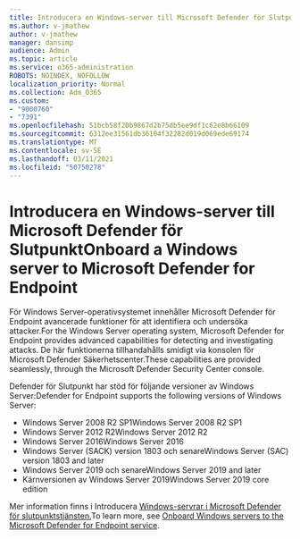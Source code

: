 ```yaml
---
title: Introducera en Windows-server till Microsoft Defender för Slutpunkt
ms.author: v-jmathew
author: v-jmathew
manager: dansimp
audience: Admin
ms.topic: article
ms.service: o365-administration
ROBOTS: NOINDEX, NOFOLLOW
localization_priority: Normal
ms.collection: Adm_O365
ms.custom:
- "9000760"
- "7391"
ms.openlocfilehash: 51bcb58f20b9867d2b75db5ee9df1c62e8b66109
ms.sourcegitcommit: 6312ee31561db36104f32282d019d069ede69174
ms.translationtype: MT
ms.contentlocale: sv-SE
ms.lasthandoff: 03/11/2021
ms.locfileid: "50750278"
---
```

# <a name="onboard-a-windows-server-to-microsoft-defender-for-endpoint"></a><span data-ttu-id="d5541-102">Introducera en Windows-server till Microsoft Defender för Slutpunkt</span><span class="sxs-lookup"><span data-stu-id="d5541-102">Onboard a Windows server to Microsoft Defender for Endpoint</span></span>

<span data-ttu-id="d5541-103">För Windows Server-operativsystemet innehåller Microsoft Defender för Endpoint avancerade funktioner för att identifiera och undersöka attacker.</span><span class="sxs-lookup"><span data-stu-id="d5541-103">For the Windows Server operating system, Microsoft Defender for Endpoint provides advanced capabilities for detecting and investigating attacks.</span></span> <span data-ttu-id="d5541-104">De här funktionerna tillhandahålls smidigt via konsolen för Microsoft Defender Säkerhetscenter.</span><span class="sxs-lookup"><span data-stu-id="d5541-104">These capabilities are provided seamlessly, through the Microsoft Defender Security Center console.</span></span>

<span data-ttu-id="d5541-105">Defender för Slutpunkt har stöd för följande versioner av Windows Server:</span><span class="sxs-lookup"><span data-stu-id="d5541-105">Defender for Endpoint supports the following versions of Windows Server:</span></span>

- <span data-ttu-id="d5541-106">Windows Server 2008 R2 SP1</span><span class="sxs-lookup"><span data-stu-id="d5541-106">Windows Server 2008 R2 SP1</span></span>
- <span data-ttu-id="d5541-107">Windows Server 2012 R2</span><span class="sxs-lookup"><span data-stu-id="d5541-107">Windows Server 2012 R2</span></span>
- <span data-ttu-id="d5541-108">Windows Server 2016</span><span class="sxs-lookup"><span data-stu-id="d5541-108">Windows Server 2016</span></span>
- <span data-ttu-id="d5541-109">Windows Server (SACK) version 1803 och senare</span><span class="sxs-lookup"><span data-stu-id="d5541-109">Windows Server (SAC) version 1803 and later</span></span>
- <span data-ttu-id="d5541-110">Windows Server 2019 och senare</span><span class="sxs-lookup"><span data-stu-id="d5541-110">Windows Server 2019 and later</span></span>
- <span data-ttu-id="d5541-111">Kärnversionen av Windows Server 2019</span><span class="sxs-lookup"><span data-stu-id="d5541-111">Windows Server 2019 core edition</span></span>

<span data-ttu-id="d5541-112">Mer information finns i Introducera [Windows-servrar i Microsoft Defender för slutpunktstjänsten.](https://go.microsoft.com/fwlink/?linkid=2143627)</span><span class="sxs-lookup"><span data-stu-id="d5541-112">To learn more, see [Onboard Windows servers to the Microsoft Defender for Endpoint service](https://go.microsoft.com/fwlink/?linkid=2143627).</span></span>
